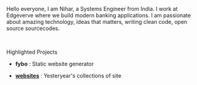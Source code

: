 Hello everyone, I am Nihar, a Systems Engineer from India. I work at Edgeverve where we build modern banking applications. I am passionate about amazing technology, ideas that matters, writing clean code, open source sourcecodes.

<br>
<p>Highlighted Projects</p>     
<div class ="grid">
 <div class="cell -6of12">
	<ul>
		<li>
			<a><b>fybo</b></a> : Static website generator
		</li>
	</ul>
 </div>
 <div class="cell -6of12">
	<ul>
		<li>
			<a href="/project/website_collection.html"><b>websites</b></a> : Yesteryear's collections of site
		</li>
	</ul>
 </div>
</div>
